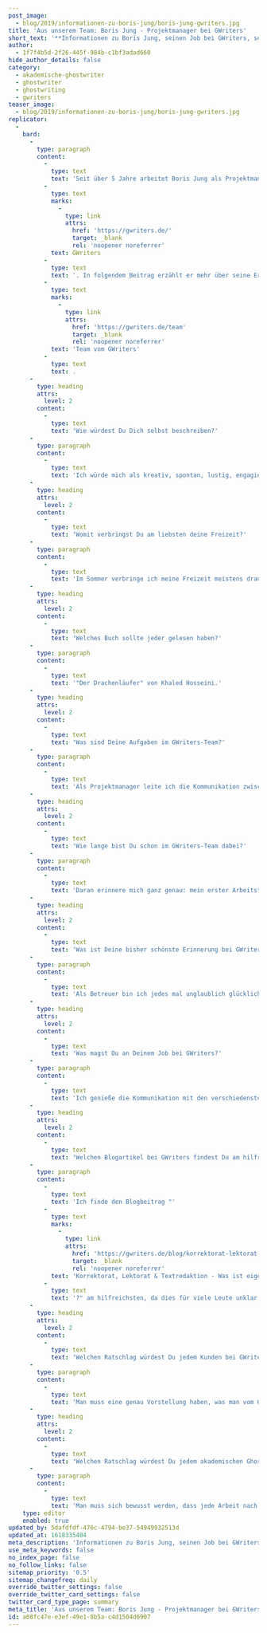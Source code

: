 ```yaml
---
post_image:
  - blog/2019/informationen-zu-boris-jung/boris-jung-gwriters.jpg
title: 'Aus unserem Team: Boris Jung - Projektmanager bei GWriters'
short_text: '**Informationen zu Boris Jung, seinen Job bei GWriters, seine Ratschläge an akademische Ghostwriter & Kunden der Ghostwriter-Agentur GWriters.**'
author:
  - 1f7f4b5d-2f26-445f-984b-c1bf3adad660
hide_author_details: false
category:
  - akademische-ghostwriter
  - ghostwriter
  - ghostwriting
  - gwriters
teaser_image:
  - blog/2019/informationen-zu-boris-jung/boris-jung-gwriters.jpg
replicator:
  -
    bard:
      -
        type: paragraph
        content:
          -
            type: text
            text: 'Seit über 5 Jahre arbeitet Boris Jung als Projektmanager bei '
          -
            type: text
            marks:
              -
                type: link
                attrs:
                  href: 'https://gwriters.de/'
                  target: _blank
                  rel: 'noopener noreferrer'
            text: GWriters
          -
            type: text
            text: '. In folgendem Beitrag erzählt er mehr über seine Erfahrungen im '
          -
            type: text
            marks:
              -
                type: link
                attrs:
                  href: 'https://gwriters.de/team'
                  target: _blank
                  rel: 'noopener noreferrer'
            text: 'Team vom GWriters'
          -
            type: text
            text: .
      -
        type: heading
        attrs:
          level: 2
        content:
          -
            type: text
            text: 'Wie würdest Du Dich selbst beschreiben?'
      -
        type: paragraph
        content:
          -
            type: text
            text: 'Ich würde mich als kreativ, spontan, lustig, engagiert, verantwortungsvoll, belastbar und nicht an letzter Stelle hingebungsvoll beschreiben. Dies ist auch der Grund, warum ich mich gemeinsam mit dem entsprechenden akademischen Ghostwriter individuell in jeden Auftrag einarbeite. Nur so kann ich jedem Kunden den Kundenservice bieten, den er als Kunde von GWriters verdient.'
      -
        type: heading
        attrs:
          level: 2
        content:
          -
            type: text
            text: 'Womit verbringst Du am liebsten deine Freizeit?'
      -
        type: paragraph
        content:
          -
            type: text
            text: 'Im Sommer verbringe ich meine Freizeit meistens draußen beim Schwimmen, Fahrrad fahren, Basketball und Fußball spielen. Am liebsten natürlich mit meinen Freunden oder den Kollegen aus dem GWriters Team. Im Winter werde ich dann etwas gemütlicher und genieße gerne den Blick auf die Berge mit einem warmen Tee und einem guten Buch am Kamin.'
      -
        type: heading
        attrs:
          level: 2
        content:
          -
            type: text
            text: 'Welches Buch sollte jeder gelesen haben?'
      -
        type: paragraph
        content:
          -
            type: text
            text: '"Der Drachenläufer" von Khaled Hosseini.'
      -
        type: heading
        attrs:
          level: 2
        content:
          -
            type: text
            text: 'Was sind Deine Aufgaben im GWriters-Team?'
      -
        type: paragraph
        content:
          -
            type: text
            text: 'Als Projektmanager leite ich die Kommunikation zwischen Kunden und Autoren sowie die vollständige Planung und Organisation von Kundenprojekten und übernehme die Betreuung von Kunden, wobei ich höchsten Wert darauf lege, dass deren Wünsche präzise umgesetzt werden und diese mit unseren Leistungen rundum zufrieden sind. Es ist für mich äußerst wichtig, dass alle Kunden, die bei GWriters Erfahrungen machen, ein hervorragendes Preis-Leistungs-Verhältnis erfahren und während jeder Phase ihres Projekt ein sicheres Gefühl haben.'
      -
        type: heading
        attrs:
          level: 2
        content:
          -
            type: text
            text: 'Wie lange bist Du schon im GWriters-Team dabei?'
      -
        type: paragraph
        content:
          -
            type: text
            text: 'Daran erinnere mich ganz genau: mein erster Arbeitstag war am 17. Januar 2014.'
      -
        type: heading
        attrs:
          level: 2
        content:
          -
            type: text
            text: 'Was ist Deine bisher schönste Erinnerung bei GWriters?'
      -
        type: paragraph
        content:
          -
            type: text
            text: 'Als Betreuer bin ich jedes mal unglaublich glücklich, wenn die Kunden zufrieden und dankbar sind. Insbesondere, wenn der Kunde oder die Kundin anfangs sehr gestresst und verzweifelt war, wir ihn oder sie aber aus dieser Notsituation retten und zu einem erfolgreichen Abschluss seines Projekts verhelfen können. Solche Projekte sind meist die Anspruchsvollsten, dafür ist die Belohnung am Ende aber umso größer!'
      -
        type: heading
        attrs:
          level: 2
        content:
          -
            type: text
            text: 'Was magst Du an Deinem Job bei GWriters?'
      -
        type: paragraph
        content:
          -
            type: text
            text: 'Ich genieße die Kommunikation mit den verschiedensten Arten von Menschen. In dieser Rolle habe ich viel über Menschen lernen dürfen. Mit manchen Kunden fiebert man mit und mit anderen leidet man mit, wiederum muss man ebenso lernen, mit schwierigen Kunden gut umzugehen. In unserer Arbeit gibt es ein sehr breites Feld an Charakteren, mit denen man zurecht kommen muss und das finde ich interessant und spannend. Das Vermitteln zwischen Kunde und Autor ist auch interessant zu beobachten, vor allem, wenn zwei starke Persönlichkeiten mit hervorragendem Hintergrundwissen über ein Thema diskutieren und man dadurch bei einem akademischen Diskurs live dabei ist.'
      -
        type: heading
        attrs:
          level: 2
        content:
          -
            type: text
            text: 'Welchen Blogartikel bei GWriters findest Du am hilfreichsten und warum?'
      -
        type: paragraph
        content:
          -
            type: text
            text: 'Ich finde den Blogbeitrag "'
          -
            type: text
            marks:
              -
                type: link
                attrs:
                  href: 'https://gwriters.de/blog/korrektorat-lektorat-textredaktion'
                  target: _blank
                  rel: 'noopener noreferrer'
            text: 'Korrektorat, Lektorat & Textredaktion - Was ist eigentlich was'
          -
            type: text
            text: '?" am hilfreichsten, da dies für viele Leute unklar ist. Außerdem erläutert dieser Artikel mehrere Dienstleistungen auf einmal, die alle nützlich und hilfreich für die Kunden sind. Das Verständnis dieser Dienstleistungen ist für jeden Kunden essentiell, denn nur damit ist sichergestellt, dass er oder sie auch genau das erhalten, was sie von uns benötigen.'
      -
        type: heading
        attrs:
          level: 2
        content:
          -
            type: text
            text: 'Welchen Ratschlag würdest Du jedem Kunden bei GWriters geben?'
      -
        type: paragraph
        content:
          -
            type: text
            text: 'Man muss eine genau Vorstellung haben, was man vom Ghostwriting erwartet. Um so klarer der Kunde seine Wünsche äußert, um so ein besseres Endprodukt kann er erwarten. Die wichtigsten Aspekte sind ein detailliertes Briefing und eine sachliche, lösungsorientierte Kommunikation. Damit steht einem hervorragenden Ergebnis des akademischen Projekts nichts mehr im Weg.'
      -
        type: heading
        attrs:
          level: 2
        content:
          -
            type: text
            text: 'Welchen Ratschlag würdest Du jedem akademischen Ghostwriter bei GWriters geben?'
      -
        type: paragraph
        content:
          -
            type: text
            text: 'Man muss sich bewusst werden, dass jede Arbeit nach Kundenspezifikationen angefertigt wird und deren Wünsche erfüllt werden müssen, solange sich diese im Bereich des Möglichen befindet. Kritik sollte daher nicht persönlich genommen, sondern lösungsorientiert aufgenommen werden. Wenn man sich dieses "Mindset" aneignet und Kritik und Verbesserungsvorschläge konstruktiv aufnimmt, hat man darüber hinaus auch die Chance, sich in seinem eigenen akademischen Fachbereich weiterzuentwickeln.'
    type: editor
    enabled: true
updated_by: 5dafdfdf-476c-4794-be37-54949932513d
updated_at: 1618335404
meta_description: 'Informationen zu Boris Jung, seinen Job bei GWriters, seine Ratschläge an akademische Ghostwriter & Kunden der Ghostwriter-Agentur GWriters.'
use_meta_keywords: false
no_index_page: false
no_follow_links: false
sitemap_priority: '0.5'
sitemap_changefreq: daily
override_twitter_settings: false
override_twitter_card_settings: false
twitter_card_type_page: summary
meta_title: 'Aus unserem Team: Boris Jung - Projektmanager bei GWriters • GWriters'
id: a08fc47e-e3ef-49e1-8b5a-c4d1504d6907
---
```

